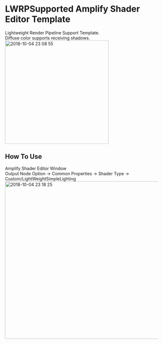 # LWRPSupported Amplify Shader Editor Template

Lightweight Render Pipeline Support Template.  
Diffuse color supports receiving shadows.  
<img width="340" alt="2018-10-04 23 08 55" src="https://user-images.githubusercontent.com/17733911/46479734-b1162400-c82a-11e8-8777-06cf4a4f2cf7.png">
  
## How To Use
Amplify Shader Editor Window  
Output Node Option -> Common Properties -> Shader Type -> Custom/LightWeightSimpleLighting  
<img width="518" alt="2018-10-04 23 18 25" src="https://user-images.githubusercontent.com/17733911/46480279-dd7e7000-c82b-11e8-9315-793c1284b61a.png">

